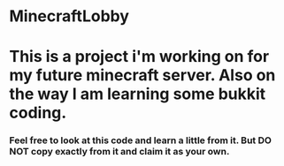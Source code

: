 MinecraftLobby
==============

This is a project i'm working on for my future minecraft server. Also on the way I am learning some bukkit coding. 
==

<h3>Feel free to look at this code and learn a little from it. But DO NOT copy exactly from it and claim it as your own.</h3>


